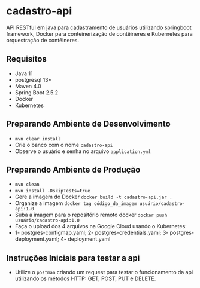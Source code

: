 # cadastro-api
API RESTful em java para cadastramento de usuários utilizando springboot framework, Docker para conteinerização de contêineres e Kubernetes para orquestração de contêineres.

## Requisitos
* Java 11
* postgresql 13*
* Maven 4.0
* Spring Boot 2.5.2
* Docker
* Kubernetes

## Preparando Ambiente de Desenvolvimento
* ```mvn clear install```
* Crie o banco com o nome ```cadastro-api```
* Observe o usuário e senha no arquivo ```application.yml```

## Preparando Ambiente de Produção
* ```mvn clean```
* ```mvn install -DskipTests=true```
* Gere a imagem do Docker ```docker build -t cadastro-api.jar .```
* Organize a imagem ```docker tag código_da_imagem usuário/cadastro-api:1.0```
* Suba a imagem para o repositório remoto docker ```docker push usuário/cadastro-api:1.0```
* Faça o upload dos 4 arquivos na Google Cloud usando o Kubernetes:
* 1- postgres-configmap.yaml; 2- postgres-credentials.yaml; 3- postgres-deployment.yaml; 4- deployment.yaml

## Instruções Iniciais para testar a api
* Utilize o ```postman``` criando um request para testar o funcionamento da api utilizando os métodos HTTP: GET, POST, PUT e DELETE.
